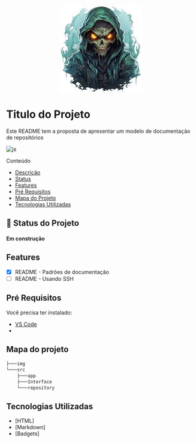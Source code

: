 <!-- ![logo](./img/imagem%20legal.jpg) -->

<p align="center">
    <img src="./img//imagem legal.jpg">
</p>

# Titulo do Projeto
<!-- ## Titulo do Projeto
### Titulo do Projeto
#### Titulo do Projeto
##### Titulo do Projeto -->


<!-- <h1>Projetinho</h1>
<h2>Projetinho</h2>
<h3>Projetinho</h3>
<h4>Projetinho</h4> -->

<p id="description">
    Este README tem a proposta de apresentar um modelo de documentação de repositórios
</p>

![js](https://img.shields.io/badge/JavaScript-323330?style=for-the-badge&logo=javascript&logoColor=F7DF1E)

Conteúdo
<ul>
    <li><a href="#description">Descrição</a></li>
    <li><a href="#statusprojeto">Status</a></li>
    <li><a href="#features">Features</a></li>
    <li><a href="#PreRequisitos">Pré Requisitos</a></li>
    <li><a href="#MapaDoProjeto">Mapa do Projeto</a></li>
    <li><a href="#TecnologiasUtilizadas">Tecnologias Utilizadas</a></li>
</ul>

## :rocket: Status do Projeto
<h4 id="statusprojeto" align="left">Em construção</h4>

<p id="features"></p>

## Features

- [x] README - Padrões de documentação
- [ ] README - Usando SSH

<p id="PreRequisitos"></p>

## Pré Requisitos

Você precisa ter instalado:

<ul>
    <li><a href="https://code.visualstudio.com/">VS Code</a></li>
    <li></li>
</ul>

<p id="MapaDoProjeto"></p>

## Mapa do projeto 

````
├───img
└───src
    ├───app
    ├───Interface
    └───repository
````

<p id="TecnologiasUtilizadas"></p>

## Tecnologias Utilizadas

- [HTML]
- [Markdown]
- [Badgets]
